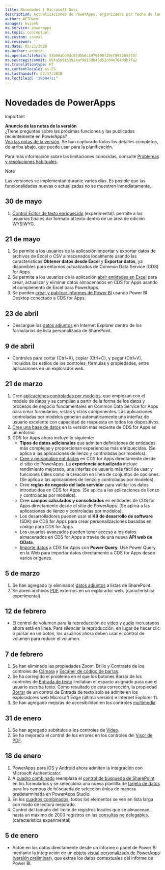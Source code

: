 ```yaml
---
title: Novedades | Microsoft Docs
description: Actualizaciones de PowerApps, organizadas por fecha de lanzamiento
author: AFTOwen
manager: kvivek
ms.service: powerapps
ms.topic: conceptual
ms.custom: canvas
ms.reviewer: ''
ms.date: 05/21/2018
ms.author: anneta
ms.openlocfilehash: 55b60abd9dc07d5b6c1979190f20ef893265475f
ms.sourcegitcommit: b9fa569153924af9815db45d52c04e764ddb7fa2
ms.translationtype: HT
ms.contentlocale: es-ES
ms.lasthandoff: 07/17/2018
ms.locfileid: "39094711"
---
```

# <a name="whats-new-in-powerapps"></a>Novedades de PowerApps
> [!IMPORTANT]
> **Anuncio de las notas de la versión**<br>
> ¿Tiene preguntas sobre las próximas funciones y las publicadas recientemente en PowerApps?<br>
[Vea las notas de la versión](https://docs.microsoft.com/business-applications-release-notes/april18/powerapps/overview). Se han capturado todos los detalles completos, de arriba abajo, que puede usar para la planificación.

Para más información sobre las limitaciones conocidas, consulte [Problemas y resoluciones habituales](common-issues-and-resolutions.md).

> [!NOTE]
> Las versiones se implementan durante varios días. Es posible que las funcionalidades nuevas o actualizadas no se muestren inmediatamente.

## <a name="may-30"></a>30 de mayo
1. [Control Editor de texto enriquecido](controls/control-richtexteditor.md) (experimental): permite a los usuarios finales dar formato al texto dentro de un área de edición WYSIWYG. 

## <a name="may-21"></a>21 de mayo
1. Se permite a los usuarios de la aplicación importar y exportar datos de archivos de Excel o CSV almacenados localmente usando las características **Obtener datos desde Excel** y **Exportar datos**, ya disponibles para entornos actualizados de Common Data Service (CDS) for Apps. 
1. Se permite a los usuarios de la aplicación [abrir entidades en Excel](../common-data-service/data-platform-excel-addin.md) para crear, actualizar y eliminar datos almacenados en CDS for Apps usando el complemento de Excel para PowerApps. 
1. Se pueden [crear y publicar informes de Power BI](../common-data-service/data-platform-powerbi-connector.md) usando Power BI Desktop conectado a CDS for Apps. 

## <a name="april-23"></a>23 de abril
* Descargue los [datos adjuntos](controls/control-attachments.md) en Internet Explorer dentro de los formularios de lista personalizada de SharePoint.

## <a name="april-9"></a>9 de abril
* Controles para cortar (Ctrl+X), copiar (Ctrl+C), y pegar (Ctrl+V), incluidos los estilos de los controles, fórmulas y propiedades, entre aplicaciones en un explorador web.

## <a name="march-21"></a>21 de marzo
1. Cree [aplicaciones controladas por modelos](../model-driven-apps/model-driven-app-overview.md), que empiezan con el modelo de datos y se compilan a partir de la forma de los datos y procesos de negocio fundamentales en Common Data Service for Apps para crear formularios, vistas y otros componentes. Las aplicaciones controladas por modelos generan automáticamente una interfaz de usuario excelente con capacidad de respuesta en todos los dispositivos.
2. [Cree una base de datos](../../administrator/create-database.md) en la versión más reciente de CDS for Apps en un entorno.
3. CDS for Apps ahora incluye lo siguiente:
    - **Tipos de datos adicionales** que admiten definiciones de entidades más complejas y proporcionan experiencias más enriquecidas. (Se aplica a las aplicaciones de lienzo y controladas por modelos).
    - [Cree y personalice entidades](../common-data-service/data-platform-create-entity.md) en CDS for Apps directamente desde el sitio de PowerApps. La **experiencia actualizada** incluye rendimiento mejorado, una interfaz de usuario más fácil de usar y funciones útiles como la creación en línea de conjuntos de opciones. (Se aplica a las aplicaciones de lienzo y controladas por modelos).
    - Cree **reglas de negocio del lado servidor** para validar los datos introducidos en CDS for Apps. (Se aplica a las aplicaciones de lienzo y controladas por modelos).
    - Cree **campos calculados y consolidados** en entidades de CDS for Apps directamente desde el sitio de PowerApps. (Se aplica a las aplicaciones de lienzo y controladas por modelos).  
    - Los desarrolladores pueden usar el **Kit de desarrollo de software** (SDK) de CDS for Apps para crear personalizaciones basadas en código para CDS for Apps.
    - Los usuarios avanzados pueden tener acceso a los datos almacenados en CDS for Apps a través de una nueva **API web de OData**.
    - [Importe datos](../common-data-service/data-platform-cds-newentity-pq.md) a CDS for Apps con **Power Query**. Use Power Query en la Web para importar datos directamente a CDS for Apps desde varios orígenes.

## <a name="march-5"></a>5 de marzo
1. Se han agregado (y eliminado) [datos adjuntos](controls/control-attachments.md) a listas de SharePoint.
2. Se abren archivos [PDF](controls/control-pdf-viewer.md) externos en un explorador web. (característica experimental)

## <a name="feb-12"></a>12 de febrero
* El control de volumen para la reproducción de [vídeo](controls/control-audio-video.md) y [audio](controls/control-audio-video.md) incrustados ahora está en línea. Para silenciar la reproducción, en lugar de hacer clic o pulsar en un botón, los usuarios ahora deben usar el control de volumen para reducir el volumen.

## <a name="feb-7"></a>7 de febrero
1. Se han eliminado las propiedades Zoom, Brillo y Contraste de los controles de [Cámara](controls/control-camera.md) y [Escáner de código de barras](controls/control-barcodescanner.md).
2. Se ha corregido el problema en el que los botones Borrar de los controles de [Entrada de texto](controls/control-text-input.md) limitaban el espacio asignado para que el usuario escriba texto. Como resultado de esta corrección, la propiedad [Borrar](controls/control-text-input.md#additional-properties) de un control de Entrada de texto solo se admite en los exploradores web Microsoft Edge (última versión) e Internet Explorer 11.
3. Se han agregado mejoras de accesibilidad en los controles [multimedia](add-images-pictures-audio-video.md).

## <a name="jan-31"></a>31 de enero
1. Se han agregado subtítulos a los controles de [Vídeo](controls/control-audio-video.md).
2. Se ha mejorado el control de los errores en los controles del [Visor de PDF](controls/control-pdf-viewer.md).

## <a name="jan-18"></a>18 de enero
1. PowerApps para iOS y Android ahora admiten la integración con Microsoft Authenticator.
2. A [cuadro combinado](controls/control-combo-box.md) reemplaza el [control de búsqueda de SharePoint](sharepoint-lookup-fields.md) en los formularios y se selecciona una nueva plantilla de [tarjeta de datos](working-with-cards.md) para los campos de búsqueda de selección única de manera predeterminada en PowerApps Studio.
3. En los [cuadros combinados](controls/control-combo-box.md), todos los elementos se ven en lista larga con modo de lectura mejorado.
4. Control del tamaño del límite de registros locales que se almacenan, hasta un máximo de 2000 registros en las [consultas no delegables](delegation-overview.md#non-delegable-limits). (característica experimental)

## <a name="jan-5"></a>5 de enero
* Actúe en los datos directamente desde un informe o panel de Power BI mediante la integración de un [objeto visual personalizado de PowerApps (versión preliminar)](https://powerapps.microsoft.com/blog/powerbi-powerapps-visual/), que extrae los datos contextuales del informe de Power BI.
